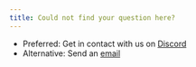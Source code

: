 ```yaml
---
title: Could not find your question here?
---
```


* Preferred: Get in contact with us on [Discord]({{site.discord_url}})
* Alternative: Send an [email](mailto:{{site.faq_email}}?subject=FAQ)
